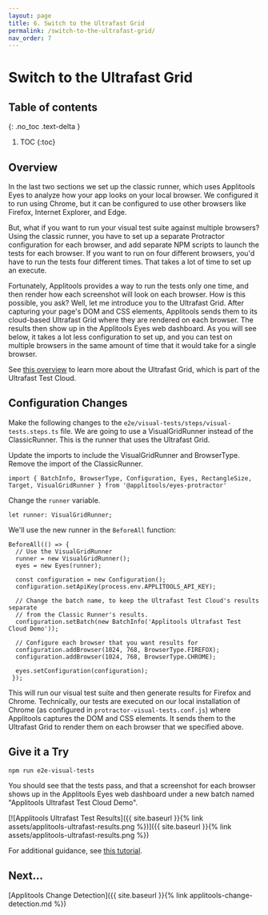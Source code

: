 ```yaml
---
layout: page
title: 6. Switch to the Ultrafast Grid
permalink: /switch-to-the-ultrafast-grid/
nav_order: 7
---
```


# Switch to the Ultrafast Grid

## Table of contents
{: .no_toc .text-delta }

1. TOC
{:toc}

## Overview

In the last two sections we set up the classic runner, which uses Applitools Eyes to analyze how your app looks on your local browser. We configured it to run using Chrome, but it can be configured to use other browsers like Firefox, Internet Explorer, and Edge.

But, what if you want to run your visual test suite against multiple browsers? Using the classic runner, you have to set up a separate Protractor configuration for each browser, and add separate NPM scripts to launch the tests for each browser. If you want to run on four different browsers, you'd have to run the tests four different times. That takes a lot of time to set up an execute.

Fortunately, Applitools provides a way to run the tests only one time, and then render how each screenshot will look on each browser. How is this possible, you ask? Well, let me introduce you to the Ultrafast Grid. After capturing your page's DOM and CSS elements, Applitools sends them to its cloud-based Ultrafast Grid where they are rendered on each browser. The results then show up in the Applitools Eyes web dashboard. As you will see below, it takes a lot less configuration to set up, and you can test on multiple browsers in the same amount of time that it would take for a single browser.

See [this overview](https://applitools.com/product-ultrafast-test-cloud/) to learn more about the Ultrafast Grid, which is part of the Ultrafast Test Cloud. 

## Configuration Changes

Make the following changes to the `e2e/visual-tests/steps/visual-tests.steps.ts` file. We are going to use a VisualGridRunner instead of the ClassicRunner. This is the runner that uses the Ultrafast Grid. 

Update the imports to include the VisualGridRunner and BrowserType. Remove the import of the ClassicRunner.

```
import { BatchInfo, BrowserType, Configuration, Eyes, RectangleSize, Target, VisualGridRunner } from '@applitools/eyes-protractor'
```

Change the `runner` variable.

```
let runner: VisualGridRunner;
```

We'll use the new runner in the `BeforeAll` function:

```
BeforeAll(() => {
  // Use the VisualGridRunner
  runner = new VisualGridRunner();
  eyes = new Eyes(runner);

  const configuration = new Configuration();
  configuration.setApiKey(process.env.APPLITOOLS_API_KEY);

  // Change the batch name, to keep the Ultrafast Test Cloud's results separate
  // from the Classic Runner's results.
  configuration.setBatch(new BatchInfo('Applitools Ultrafast Test Cloud Demo'));

  // Configure each browser that you want results for
  configuration.addBrowser(1024, 768, BrowserType.FIREFOX); 
  configuration.addBrowser(1024, 768, BrowserType.CHROME);

  eyes.setConfiguration(configuration);
 });
```

This will run our visual test suite and then generate results for Firefox and Chrome. Technically, our tests are executed on our local installation of Chrome (as configured in `protractor-visual-tests.conf.js`) where Applitools captures the DOM and CSS elements. It sends them to the Ultrafast Grid to render them on each browser that we specified above.

## Give it a Try

```
npm run e2e-visual-tests
```

You should see that the tests pass, and that a screenshot for each browser shows up in the Applitools Eyes web dashboard under a new batch named "Applitools Ultrafast Test Cloud Demo".

[![Applitools Ultrafast Test Results]({{ site.baseurl }}{% link assets/applitools-ultrafast-results.png %})]({{ site.baseurl }}{% link assets/applitools-ultrafast-results.png %})

For additional guidance, see [this tutorial](https://applitools.com/tutorials/protractor.html#_1-introduction-to-the-ultrafast-grid).

## Next...

[Applitools Change Detection]({{ site.baseurl }}{% link applitools-change-detection.md %})
